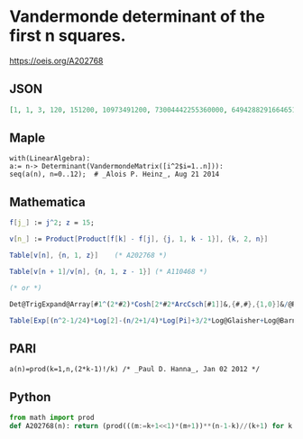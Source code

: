 # Vandermonde determinant of the first n squares\.
https://oeis.org/A202768
## JSON
```JSON
[1, 1, 3, 120, 151200, 10973491200, 73004442255360000, 64942882916646518784000000, 10615517921765466641283416064000000000, 419534029722194863260820186269027926016000000000000, 5103425917047830280023316797736216735574814664897331200000000000000]
```
## Maple
```Maple
with(LinearAlgebra):
a:= n-> Determinant(VandermondeMatrix([i^2$i=1..n])):
seq(a(n), n=0..12);  # _Alois P. Heinz_, Aug 21 2014
```
## Mathematica
```Mathematica
f[j_] := j^2; z = 15;
```
```Mathematica
v[n_] := Product[Product[f[k] - f[j], {j, 1, k - 1}], {k, 2, n}]
```
```Mathematica
Table[v[n], {n, 1, z}]    (* A202768 *)
```
```Mathematica
Table[v[n + 1]/v[n], {n, 1, z - 1}] (* A110468 *)
```
```Mathematica
(* or *)
```
```Mathematica
Det@TrigExpand@Array[#1^(2*#2)*Cosh[2*#2*ArcCsch[#1]]&,{#,#},{1,0}]&/@Range@16 (* _Federico Provvedi_, Jan 20 2021 *)
```
```Mathematica
Table[Exp[(n^2-1/24)*Log[2]-(n/2+1/4)*Log[Pi]+3/2*Log@Glaisher+Log@BarnesG[1+n]+Log@BarnesG[3/2+n]-1/8]/n!,{n, 0, 40}] (* _Federico Provvedi_, Apr 01 2021 after _Vaclav Kotesovec_'s formula *)
```
## PARI
```PARI
a(n)=prod(k=1,n,(2*k-1)!/k) /* _Paul D. Hanna_, Jan 02 2012 */
```
## Python
```Python
from math import prod
def A202768(n): return (prod(((m:=k+1<<1)*(m+1))**(n-1-k)//(k+1) for k in range(1,n-1))*3**(n-1)<<n-1)//n if n else 1 # _Chai Wah Wu_, Nov 26 2023
```
